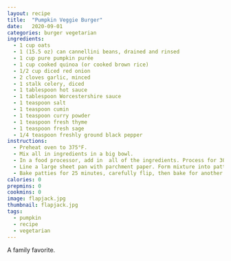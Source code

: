 ```yaml
---
layout: recipe
title:  "Pumpkin Veggie Burger"
date:   2020-09-01
categories: burger vegetarian
ingredients: 
  - 1 cup oats
  - 1 (15.5 oz) can cannellini beans, drained and rinsed
  - 1 cup pure pumpkin purée
  - 1 cup cooked quinoa (or cooked brown rice)
  - 1/2 cup diced red onion
  - 2 cloves garlic, minced
  - 1 stalk celery, diced
  - 1 tablespoon hot sauce
  - 1 tablespoon Worcestershire sauce
  - 1 teaspoon salt
  - 1 teaspoon cumin
  - 1 teaspoon curry powder
  - 1 teaspoon fresh thyme
  - 1 teaspoon fresh sage
  - 1/4 teaspoon freshly ground black pepper
instructions: 
  - Preheat oven to 375°F.
  - Mix all in ingredients in a big bowl.
  - In a food processor, add in  all of the ingredients. Process for 30-45 seconds, or until all ingredients are blended together but still remain a bit chunky.
  - Line a large sheet pan with parchment paper. Form mixture into patties then place them onto the lined pan. Each patty should be about 1/3 cup large, and should result in 8 patties.
  - Bake patties for 25 minutes, carefully flip, then bake for another 5-10 minutes or until browned.
calories: 0
prepmins: 0
cookmins: 0
image: flapjack.jpg
thumbnail: flapjack.jpg
tags: 
  - pumpkin
  - recipe
  - vegetarian
---
```

A family favorite.